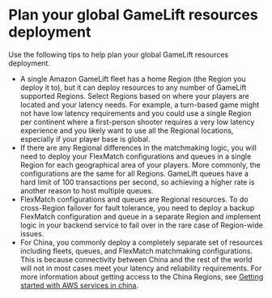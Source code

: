 # Plan your global GameLift resources deployment<a name="gamelift_quickstart_customservers_plan"></a>

Use the following tips to help plan your global GameLift resources deployment\.
+ A single Amazon GameLift fleet has a home Region \(the Region you deploy it to\), but it can deploy resources to any number of GameLift supported Regions\. Select Regions based on where your players are located and your latency needs\. For example, a turn\-based game might not have low latency requirements and you could use a single Region per continent where a first\-person shooter requires a very low latency experience and you likely want to use all the Regional locations, especially if your player base is global\.
+ If there are any Regional differences in the matchmaking logic, you will need to deploy your FlexMatch configurations and queues in a single Region for each geographical area of your players\. More commonly, the configurations are the same for all Regions\. GameLift queues have a hard limit of 100 transactions per second, so achieving a higher rate is another reason to host multiple queues\.
+ FlexMatch configurations and queues are Regional resources\. To do cross\-Region failover for fault tolerance, you need to deploy a backup FlexMatch configuration and queue in a separate Region and implement logic in your backend service to fail over in the rare case of Region\-wide issues\.
+ For China, you commonly deploy a completely separate set of resources including fleets, queues, and FlexMatch matchmaking configurations\. This is because connectivity between China and the rest of the world will not in most cases meet your latency and reliability requirements\. For more information about getting access to the China Regions, see [ Getting started with AWS services in china](https://docs.amazonaws.cn/en_us/aws/latest/userguide/accounts-and-credentials.html)\. 
